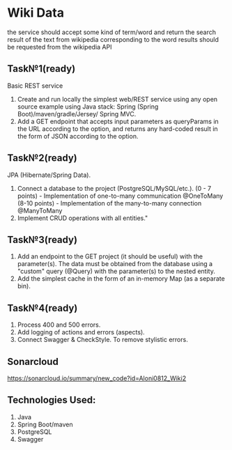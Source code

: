 # Wiki Data
the service should accept some kind of term/word and return the search result of the text from wikipedia corresponding to the word
results should be requested from the wikipedia API
## Task№1(ready)
Basic REST service 
1. Create and run locally the simplest web/REST service using any open source example using Java stack: Spring (Spring Boot)/maven/gradle/Jersey/ Spring MVC. 
2. Add a GET endpoint that accepts input parameters as queryParams in the URL according to the option, and returns any hard-coded result in the form of JSON according to the option.
## Task№2(ready)
JPA (Hibernate/Spring Data).
1. Connect a database to the project (PostgreSQL/MySQL/etc.).
(0 - 7 points) - Implementation of one-to-many communication @OneToMany
(8-10 points) - Implementation of the many-to-many connection @ManyToMany
2. Implement CRUD operations with all entities."
## Task№3(ready)
1. Add an endpoint to the GET project (it should be useful) with the parameter(s). The data must be obtained from the database using a "custom" query (@Query) with the parameter(s) to the nested entity.
2. Add the simplest cache in the form of an in-memory Map (as a separate bin).
## Task№4(ready)
1. Process 400 and 500 errors.
2. Add logging of actions and errors (aspects).
3. Connect Swagger & CheckStyle. To remove stylistic errors.
## Sonarcloud
https://sonarcloud.io/summary/new_code?id=Aloni0812_Wiki2
## Technologies Used:
1. Java
2. Spring Boot/maven
3. PostgreSQL
4. Swagger
